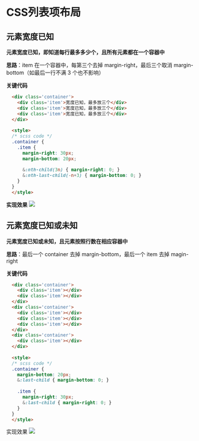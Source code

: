 # CSS列表项布局
## 元素宽度已知
**元素宽度已知，即知道每行最多多少个，且所有元素都在一个容器中**

**思路**：item 在一个容器中，每第三个去掉 margin-right，最后三个取消 margin-bottom（如最后一行不满 3 个也不影响）

**关键代码**
```html
  <div class='container'>
    <div class='item'>宽度已知，最多放三个</div>
    <div class='item'>宽度已知，最多放三个</div>
    <div class='item'>宽度已知，最多放三个</div>
  </div>
  
  <style>
  /* scss code */
  .container {
    .item {
      margin-right: 30px;
      margin-bottom: 20px;
  
      &:nth-child(3n) { margin-right: 0; }
      &:nth-last-child(-n+3) { margin-bottom: 0; }
    }
  }
  </style>
```
**实现效果**
![](https://i.imgur.com/ZhTb2fT.png)

## 元素宽度已知或未知
**元素宽度已知或未知，且元素按照行数在相应容器中**

**思路**：最后一个 container 去掉 margin-bottom，最后一个 item 去掉 magin-right

**关键代码**
```html
  <div class='container'>
    <div class='item'></div>
    <div class='item'></div>
  </div>
  <div class='container'>
    <div class='item'></div>
    <div class='item'></div>
    <div class='item'></div>
  </div>
  <div class='container'>
    <div class='item'></div>
  </div>
  
  <style>
  /* scss code */
  .container {
    margin-bottom: 20px;
    &:last-child { margin-bottom: 0; }
  
    .item {
      margin-right: 30px;
      &:last-child { margin-right: 0; }
    }
  }
  </style>
```
实现效果
![](https://i.imgur.com/P40jrha.png)